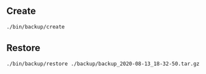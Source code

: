 ## Create

```bash
./bin/backup/create
```

## Restore

```bash
./bin/backup/restore ./backup/backup_2020-08-13_18-32-50.tar.gz
```